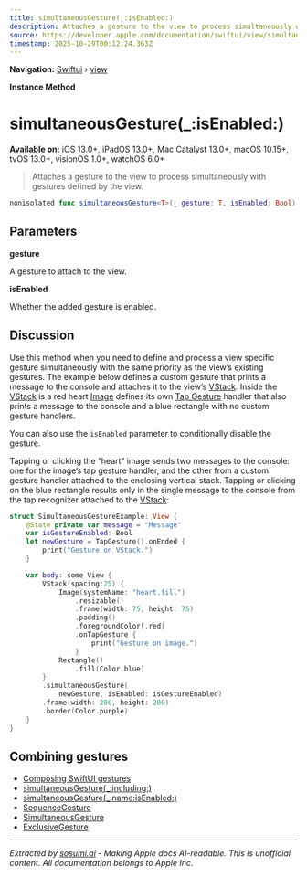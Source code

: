 ```yaml
---
title: simultaneousGesture(_:isEnabled:)
description: Attaches a gesture to the view to process simultaneously with gestures defined by the view.
source: https://developer.apple.com/documentation/swiftui/view/simultaneousgesture(_:isenabled:)
timestamp: 2025-10-29T00:12:24.363Z
---
```


**Navigation:** [Swiftui](/documentation/swiftui) › [view](/documentation/swiftui/view)

**Instance Method**

# simultaneousGesture(_:isEnabled:)

**Available on:** iOS 13.0+, iPadOS 13.0+, Mac Catalyst 13.0+, macOS 10.15+, tvOS 13.0+, visionOS 1.0+, watchOS 6.0+

> Attaches a gesture to the view to process simultaneously with gestures defined by the view.

```swift
nonisolated func simultaneousGesture<T>(_ gesture: T, isEnabled: Bool) -> some View where T : Gesture
```

## Parameters

**gesture**

A gesture to attach to the view.



**isEnabled**

Whether the added gesture is enabled.



## Discussion

Use this method when you need to define and process  a view specific gesture simultaneously with the same priority as the view’s existing gestures. The example below defines a custom gesture that prints a message to the console and attaches it to the view’s [VStack](/documentation/swiftui/vstack). Inside the [VStack](/documentation/swiftui/vstack) is a red heart [Image](/documentation/swiftui/image) defines its own [Tap Gesture](/documentation/swiftui/tapgesture) handler that also prints a message to the console and a blue rectangle with no custom gesture handlers.

You can also use the `isEnabled` parameter to conditionally disable the gesture.

Tapping or clicking the “heart” image sends two messages to the console: one for the image’s tap gesture handler, and the other from a custom gesture handler attached to the enclosing vertical stack. Tapping or clicking on the blue rectangle results only in the single message to the console from the tap recognizer attached to the [VStack](/documentation/swiftui/vstack):

```swift
struct SimultaneousGestureExample: View {
    @State private var message = "Message"
    var isGestureEnabled: Bool
    let newGesture = TapGesture().onEnded {
        print("Gesture on VStack.")
    }

    var body: some View {
        VStack(spacing:25) {
            Image(systemName: "heart.fill")
                .resizable()
                .frame(width: 75, height: 75)
                .padding()
                .foregroundColor(.red)
                .onTapGesture {
                    print("Gesture on image.")
                }
            Rectangle()
                .fill(Color.blue)
        }
        .simultaneousGesture(
            newGesture, isEnabled: isGestureEnabled)
        .frame(width: 200, height: 200)
        .border(Color.purple)
    }
}
```

## Combining gestures

- [Composing SwiftUI gestures](/documentation/swiftui/composing-swiftui-gestures)
- [simultaneousGesture(_:including:)](/documentation/swiftui/view/simultaneousgesture(_:including:))
- [simultaneousGesture(_:name:isEnabled:)](/documentation/swiftui/view/simultaneousgesture(_:name:isenabled:))
- [SequenceGesture](/documentation/swiftui/sequencegesture)
- [SimultaneousGesture](/documentation/swiftui/simultaneousgesture)
- [ExclusiveGesture](/documentation/swiftui/exclusivegesture)

---

*Extracted by [sosumi.ai](https://sosumi.ai) - Making Apple docs AI-readable.*
*This is unofficial content. All documentation belongs to Apple Inc.*
